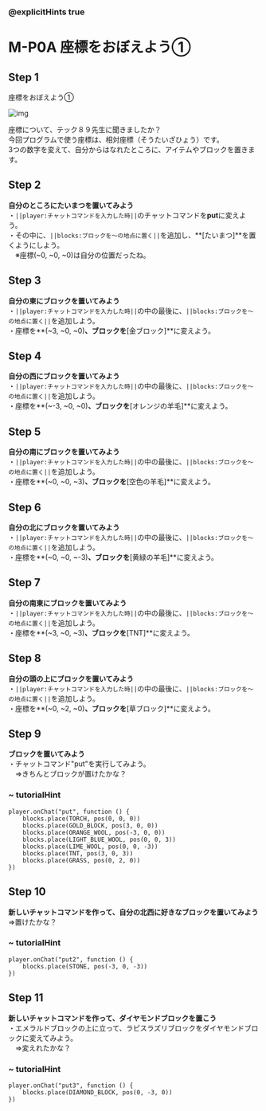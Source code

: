 ### @explicitHints true

# M-P0A 座標をおぼえよう①

## Step 1
座標をおぼえよう①

![img](https://teck89.xsrv.jp/MEE_tutorial/img/M-P0A.png)

座標について、テック８９先生に聞きましたか？  
今回プログラムで使う座標は、相対座標（そうたいざひょう）です。  
3つの数字を変えて、自分からはなれたところに、アイテムやブロックを置きます。

## Step 2
**自分のところにたいまつを置いてみよう**  
・``||player:チャットコマンドを入力した時||``のチャットコマンドを**put**に変えよう。  
・その中に、``||blocks:ブロックを～の地点に置く||``を追加し、**[たいまつ]**を置くようにしよう。  
　※座標(~0, ~0, ~0)は自分の位置だったね。

## Step 3
**自分の東にブロックを置いてみよう**  
・``||player:チャットコマンドを入力した時||``の中の最後に、``||blocks:ブロックを～の地点に置く||``を追加しよう。  
・座標を**(~3, ~0, ~0)**、ブロックを**[金ブロック]**に変えよう。

## Step 4
**自分の西にブロックを置いてみよう**  
・``||player:チャットコマンドを入力した時||``の中の最後に、``||blocks:ブロックを～の地点に置く||``を追加しよう。  
・座標を**(~-3, ~0, ~0)**、ブロックを**[オレンジの羊毛]**に変えよう。

## Step 5
**自分の南にブロックを置いてみよう**  
・``||player:チャットコマンドを入力した時||``の中の最後に、``||blocks:ブロックを～の地点に置く||``を追加しよう。  
・座標を**(~0, ~0, ~3)**、ブロックを**[空色の羊毛]**に変えよう。

## Step 6
**自分の北にブロックを置いてみよう**  
・``||player:チャットコマンドを入力した時||``の中の最後に、``||blocks:ブロックを～の地点に置く||``を追加しよう。  
・座標を**(~0, ~0, ~-3)**、ブロックを**[黄緑の羊毛]**に変えよう。

## Step 7
**自分の南東にブロックを置いてみよう**  
・``||player:チャットコマンドを入力した時||``の中の最後に、``||blocks:ブロックを～の地点に置く||``を追加しよう。  
・座標を**(~3, ~0, ~3)**、ブロックを**[TNT]**に変えよう。

## Step 8
**自分の頭の上にブロックを置いてみよう**  
・``||player:チャットコマンドを入力した時||``の中の最後に、``||blocks:ブロックを～の地点に置く||``を追加しよう。  
・座標を**(~0, ~2, ~0)**、ブロックを**[草ブロック]**に変えよう。

## Step 9
**ブロックを置いてみよう**  
・チャットコマンド"put"を実行してみよう。  
　⇒きちんとブロックが置けたかな？

### ~ tutorialHint

``` blocks
player.onChat("put", function () {
    blocks.place(TORCH, pos(0, 0, 0))
    blocks.place(GOLD_BLOCK, pos(3, 0, 0))
    blocks.place(ORANGE_WOOL, pos(-3, 0, 0))
    blocks.place(LIGHT_BLUE_WOOL, pos(0, 0, 3))
    blocks.place(LIME_WOOL, pos(0, 0, -3))
    blocks.place(TNT, pos(3, 0, 3))
    blocks.place(GRASS, pos(0, 2, 0))
})

```

## Step 10
**新しいチャットコマンドを作って、自分の北西に好きなブロックを置いてみよう**  
⇒置けたかな？

### ~ tutorialHint

``` blocks
player.onChat("put2", function () {
    blocks.place(STONE, pos(-3, 0, -3))
})

```


## Step 11
**新しいチャットコマンドを作って、ダイヤモンドブロックを置こう**  
・エメラルドブロックの上に立って、ラピスラズリブロックをダイヤモンドブロックに変えてみよう。  
　⇒変えれたかな？

### ~ tutorialHint

``` blocks
player.onChat("put3", function () {
    blocks.place(DIAMOND_BLOCK, pos(0, -3, 0))
})

```
